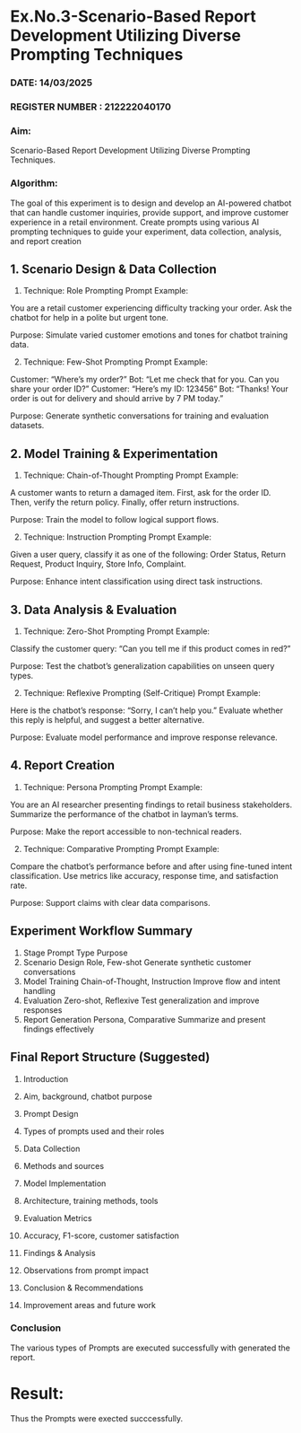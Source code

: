 # Ex.No.3-Scenario-Based Report Development Utilizing Diverse Prompting Techniques

### DATE:  14/03/2025                                                                         
### REGISTER NUMBER : 212222040170

### Aim: 
Scenario-Based Report Development Utilizing Diverse Prompting Techniques.

### Algorithm:  
The goal of this experiment is to design and develop an AI-powered chatbot that can handle customer inquiries, provide support, and improve customer experience in a retail environment. Create prompts using various AI prompting techniques to guide your experiment, data collection, analysis, and report creation

## 1. Scenario Design & Data Collection
 1. Technique: Role Prompting
Prompt Example:

You are a retail customer experiencing difficulty tracking your order. Ask the chatbot for help in a polite but urgent tone.

Purpose: Simulate varied customer emotions and tones for chatbot training data.

 2. Technique: Few-Shot Prompting
Prompt Example:

Customer: “Where’s my order?”
Bot: “Let me check that for you. Can you share your order ID?”
Customer: “Here’s my ID: 123456”
Bot: “Thanks! Your order is out for delivery and should arrive by 7 PM today.”

Purpose: Generate synthetic conversations for training and evaluation datasets.

## 2. Model Training & Experimentation
 1. Technique: Chain-of-Thought Prompting
Prompt Example:

A customer wants to return a damaged item. First, ask for the order ID. Then, verify the return policy. Finally, offer return instructions.

Purpose: Train the model to follow logical support flows.

 2. Technique: Instruction Prompting
Prompt Example:

Given a user query, classify it as one of the following: Order Status, Return Request, Product Inquiry, Store Info, Complaint.

Purpose: Enhance intent classification using direct task instructions.

## 3. Data Analysis & Evaluation
 1. Technique: Zero-Shot Prompting
Prompt Example:

Classify the customer query: “Can you tell me if this product comes in red?”

Purpose: Test the chatbot’s generalization capabilities on unseen query types.

 2. Technique: Reflexive Prompting (Self-Critique)
Prompt Example:

Here is the chatbot’s response: “Sorry, I can’t help you.”
Evaluate whether this reply is helpful, and suggest a better alternative.

Purpose: Evaluate model performance and improve response relevance.

## 4. Report Creation
 1. Technique: Persona Prompting
Prompt Example:

You are an AI researcher presenting findings to retail business stakeholders. Summarize the performance of the chatbot in layman’s terms.

Purpose: Make the report accessible to non-technical readers.

 2. Technique: Comparative Prompting
Prompt Example:

Compare the chatbot’s performance before and after using fine-tuned intent classification. Use metrics like accuracy, response time, and satisfaction rate.

Purpose: Support claims with clear data comparisons.

## Experiment Workflow Summary

1. Stage	Prompt Type	Purpose
2. Scenario Design	Role, Few-shot	Generate synthetic customer conversations
3. Model Training	Chain-of-Thought, Instruction	Improve flow and intent handling
4. Evaluation	Zero-shot, Reflexive	Test generalization and improve responses
5. Report Generation	Persona, Comparative	Summarize and present findings effectively

 ## Final Report Structure (Suggested)
1. Introduction

2. Aim, background, chatbot purpose

3. Prompt Design

4. Types of prompts used and their roles

5. Data Collection

6. Methods and sources

7. Model Implementation

8. Architecture, training methods, tools

9. Evaluation Metrics

10. Accuracy, F1-score, customer satisfaction

11. Findings & Analysis

12. Observations from prompt impact

13. Conclusion & Recommendations

14. Improvement areas and future work

### Conclusion
 The various types of Prompts are executed successfully with generated the report.

# Result: 
Thus the Prompts were exected succcessfully.

